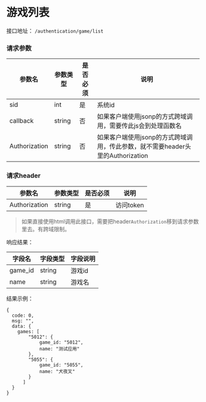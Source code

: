 # 游戏列表

接口地址： ``` /authentication/game/list ```

### 请求参数
| 参数名 | 参数类型 | 是否必须 | 说明 |
| --- | --- | --- | --- |
| sid | int | 是 | 系统id |
| callback | string | 否 | 如果客户端使用jsonp的方式跨域调用，需要传此js会到处理函数名 |
| Authorization | string | 否 | 如果客户端使用jsonp的方式跨域调用，传此参数，就不需要header头里的Authorization |


### 请求header
| 参数名 | 参数类型 | 是否必须 | 说明 |
| --- | --- | --- | --- |
| Authorization | string | 是 | 访问token |

> 如果直接使用html调用此接口，需要把header```Authorization```移到请求参数里去。有跨域限制。

响应结果：

| 字段名 | 字段类型 | 字段说明 |
| --- | --- | --- |
| game_id | string | 游戏id |
| name | string | 游戏名 |

结果示例：
```
{
  code: 0,
  msg: "",
  data: {
    games: [
        "5012": {
            game_id: "5012",
            name: "测试应用"
        },
        "5055": {
            game_id: "5055",
            name: "犬夜叉"
        }
      ]
  }
}
```


